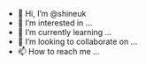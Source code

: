 - 👋 Hi, I’m @shineuk
- 👀 I’m interested in ...
- 🌱 I’m currently learning ...
- 💞️ I’m looking to collaborate on ...
- 📫 How to reach me ...

<!---
shineuk/shineuk is a ✨ special ✨ repository because its `README.md` (this file) appears on your GitHub profile.
You can click the Preview link to take a look at your changes.
--->

